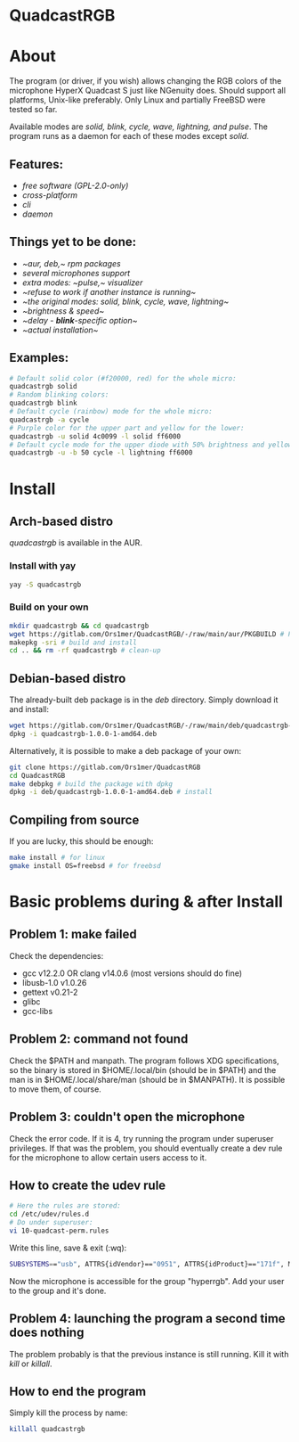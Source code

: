 # QuadcastRGB
# About
The program (or driver, if you wish) allows changing the RGB colors of the
microphone HyperX Quadcast S just like NGenuity does. Should support all
platforms, Unix-like preferably. Only Linux and partially FreeBSD were tested
so far.

Available modes are *solid, blink, cycle, wave, lightning, and pulse*. The
program runs as a daemon for each of these modes except *solid*.

## Features:
- *free software (GPL-2.0-only)*
- *cross-platform*
- *cli*
- *daemon*

## Things yet to be done:
- *~aur, deb,~ rpm packages*
- *several microphones support*
- *extra modes: ~pulse,~ visualizer*
- *~refuse to work if another instance is running~*
- *~the original modes: solid, blink, cycle, wave, lightning~*
- *~brightness & speed~*
- *~delay - **blink**-specific option~*
- *~actual installation~*

## Examples:
```bash
# Default solid color (#f20000, red) for the whole micro:
quadcastrgb solid 
# Random blinking colors:
quadcastrgb blink
# Default cycle (rainbow) mode for the whole micro:
quadcastrgb -a cycle 
# Purple color for the upper part and yellow for the lower:
quadcastrgb -u solid 4c0099 -l solid ff6000 
# Default cycle mode for the upper diode with 50% brightness and yellow lightning for the lower:
quadcastrgb -u -b 50 cycle -l lightning ff6000 
```

# Install
## Arch-based distro
*quadcastrgb* is available in the AUR.
### Install with yay
```bash
yay -S quadcastrgb
```
### Build on your own
```bash
mkdir quadcastrgb && cd quadcastrgb
wget https://gitlab.com/Ors1mer/QuadcastRGB/-/raw/main/aur/PKGBUILD # PKGBUILD download
makepkg -sri # build and install
cd .. && rm -rf quadcastrgb # clean-up
```

## Debian-based distro
The already-built deb package is in the *deb* directory. Simply download it and
install:
```bash
wget https://gitlab.com/Ors1mer/QuadcastRGB/-/raw/main/deb/quadcastrgb-1.0.0-1-amd64.deb
dpkg -i quadcastrgb-1.0.0-1-amd64.deb
```
Alternatively, it is possible to make a deb package of your own:
```bash
git clone https://gitlab.com/Ors1mer/QuadcastRGB
cd QuadcastRGB
make debpkg # build the package with dpkg
dpkg -i deb/quadcastrgb-1.0.0-1-amd64.deb # install
```

## Compiling from source
If you are lucky, this should be enough:
```bash
make install # for linux
gmake install OS=freebsd # for freebsd
```

# Basic problems during & after Install
## Problem 1: make failed
Check the dependencies:  
 - gcc v12.2.0 OR clang v14.0.6 (most versions should do fine)
 - libusb-1.0 v1.0.26
 - gettext v0.21-2
 - glibc
 - gcc-libs

## Problem 2: command not found
Check the $PATH and manpath. The program follows XDG specifications, so the
binary is stored in $HOME/.local/bin (should be in $PATH) and the man is in
$HOME/.local/share/man (should be in $MANPATH). It is possible to move them,
of course.

## Problem 3: couldn't open the microphone
Check the error code. If it is 4, try running the program under superuser
privileges. If that was the problem, you should eventually create a dev rule
for the microphone to allow certain users access to it.

## How to create the udev rule
```bash
# Here the rules are stored:
cd /etc/udev/rules.d 
# Do under superuser:
vi 10-quadcast-perm.rules 
```
Write this line, save & exit (:wq):
```bash
SUBSYSTEMS=="usb", ATTRS{idVendor}=="0951", ATTRS{idProduct}=="171f", MODE="0660", GROUP="hyperrgb" 
```
Now the microphone is accessible for the group "hyperrgb". Add your user to the
group and it's done.

## Problem 4: launching the program a second time does nothing
The problem probably is that the previous instance is still running. Kill it
with *kill* or *killall*.

## How to end the program
Simply kill the process by name:
```bash
killall quadcastrgb
```

